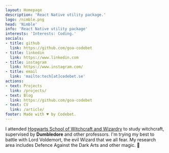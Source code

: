 ```yaml
---
layout: Homepage
description: 'React Native utility package.'
logo: /nimble.png
head: 'Nimble'
info: 'React Native utility package'
interests: 'Interests: Coding.'
socials:
- title: github
  link: https://github.com/goa-codebet
- title: linkedin
  link: https://www.linkedin.com
- title: instagram
  link: https://www.instagram.com/
- title: email
  link: 'mailto:tech[at]codebet.se'
actions:
- text: Projects
  link: /projects/
- text: Blog
  link: https://github.com/goa-codebet
- text: CV
  link: /article/
footer: Made with ♥ by Codebet.
---
```


I attended [Hogwarts School of Witchcraft and Wizardry](https://en.wikipedia.org/wiki/Hogwarts) to study witchcraft, supervised by **Dumbledore** and other professors. I'm trying my best to battle with Lord Voldemort, the evil Wizard that we all fear. My research area includes Defence Against the Dark Arts and other magic. :dizzy:
